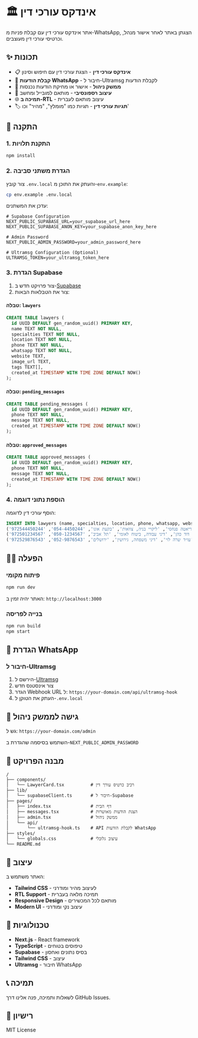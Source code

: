 # 🏛️ אינדקס עורכי דין

אתר אינדקס עורכי דין עם קבלת פניות מ-WhatsApp, הצגתן באתר לאחר אישור מנהל, וכרטיסי עורכי דין מעוצבים.

## ✨ תכונות

- 📋 **אינדקס עורכי דין** - הצגת עורכי דין עם חיפוש וסינון
- 💬 **קבלת הודעות WhatsApp** - חיבור ל-Ultramsg לקבלת הודעות
- 🔐 **ממשק ניהול** - אישור או מחיקת הודעות נכנסות
- 📱 **עיצוב רספונסיבי** - מותאם למובייל ומחשב
- 🌐 **תמיכה ב-RTL** - עיצוב מותאם לעברית
- 🏷️ **תגיות עורכי דין** - תגיות כמו "מומלץ", "מהיר" וכו'

## 🚀 התקנה

### 1. התקנת תלויות

```bash
npm install
```

### 2. הגדרת משתני סביבה

צור קובץ `.env.local` והעתק את התוכן מ-`env.example`:

```bash
cp env.example .env.local
```

עדכן את המשתנים:

```env
# Supabase Configuration
NEXT_PUBLIC_SUPABASE_URL=your_supabase_url_here
NEXT_PUBLIC_SUPABASE_ANON_KEY=your_supabase_anon_key_here

# Admin Password
NEXT_PUBLIC_ADMIN_PASSWORD=your_admin_password_here

# Ultramsg Configuration (Optional)
ULTRAMSG_TOKEN=your_ultramsg_token_here
```

### 3. הגדרת Supabase

1. צור פרויקט חדש ב-[Supabase](https://supabase.com)
2. צור את הטבלאות הבאות:

#### טבלה: `lawyers`
```sql
CREATE TABLE lawyers (
  id UUID DEFAULT gen_random_uuid() PRIMARY KEY,
  name TEXT NOT NULL,
  specialties TEXT NOT NULL,
  location TEXT NOT NULL,
  phone TEXT NOT NULL,
  whatsapp TEXT NOT NULL,
  website TEXT,
  image_url TEXT,
  tags TEXT[],
  created_at TIMESTAMP WITH TIME ZONE DEFAULT NOW()
);
```

#### טבלה: `pending_messages`
```sql
CREATE TABLE pending_messages (
  id UUID DEFAULT gen_random_uuid() PRIMARY KEY,
  phone TEXT NOT NULL,
  message TEXT NOT NULL,
  created_at TIMESTAMP WITH TIME ZONE DEFAULT NOW()
);
```

#### טבלה: `approved_messages`
```sql
CREATE TABLE approved_messages (
  id UUID DEFAULT gen_random_uuid() PRIMARY KEY,
  phone TEXT NOT NULL,
  message TEXT NOT NULL,
  created_at TIMESTAMP WITH TIME ZONE DEFAULT NOW()
);
```

### 4. הוספת נתוני דוגמה

הוסף עורכי דין לדוגמה:

```sql
INSERT INTO lawyers (name, specialties, location, phone, whatsapp, website, tags) VALUES
('עו״ד מריאטה פנחסי', 'ליקויי בניה, צוואות', 'בקעת אונו', '054-4450244', '972544450244', 'https://example.com', ARRAY['מומלץ', 'מהיר']),
('עו״ד דוד כהן', 'דיני עבודה, ביטוח לאומי', 'תל אביב', '050-1234567', '972501234567', 'https://david-lawyer.co.il', ARRAY['מומחה']),
('עו״ד שרה לוי', 'דיני משפחה, גירושין', 'ירושלים', '052-9876543', '972529876543', NULL, ARRAY['מנוסה']);
```

## 🏃‍♂️ הפעלה

### פיתוח מקומי

```bash
npm run dev
```

האתר יהיה זמין ב: `http://localhost:3000`

### בנייה לפריסה

```bash
npm run build
npm start
```

## 📱 הגדרת WhatsApp

### חיבור ל-Ultramsg

1. הירשם ל-[Ultramsg](https://ultramsg.com)
2. צור אינסטנס חדש
3. הגדר Webhook URL ל: `https://your-domain.com/api/ultramsg-hook`
4. העתק את הטוקן ל-`.env.local`

## 🔐 גישה לממשק ניהול

גש ל: `https://your-domain.com/admin`

השתמש בסיסמה שהגדרת ב-`NEXT_PUBLIC_ADMIN_PASSWORD`

## 📁 מבנה הפרויקט

```
/
├── components/
│   └── LawyerCard.tsx          # רכיב כרטיס עורך דין
├── lib/
│   └── supabaseClient.ts       # חיבור ל-Supabase
├── pages/
│   ├── index.tsx               # דף הבית
│   ├── messages.tsx            # הצגת הודעות מאושרות
│   ├── admin.tsx               # ממשק ניהול
│   └── api/
│       └── ultramsg-hook.ts    # API לקבלת הודעות WhatsApp
├── styles/
│   └── globals.css             # עיצוב גלובלי
└── README.md
```

## 🎨 עיצוב

האתר משתמש ב:
- **Tailwind CSS** - לעיצוב מהיר ומודרני
- **RTL Support** - תמיכה מלאה בעברית
- **Responsive Design** - מותאם לכל המכשירים
- **Modern UI** - עיצוב נקי ומודרני

## 🔧 טכנולוגיות

- **Next.js** - React framework
- **TypeScript** - טיפוסים בטוחים
- **Supabase** - בסיס נתונים ואחסון
- **Tailwind CSS** - עיצוב
- **Ultramsg** - חיבור WhatsApp

## 📞 תמיכה

לשאלות ותמיכה, פנה אלינו דרך GitHub Issues.

## 📄 רישיון

MIT License 